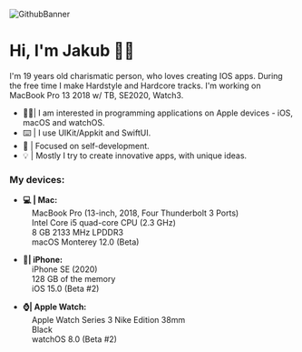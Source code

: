![GithubBanner](https://user-images.githubusercontent.com/41966757/123673073-5590ed80-d840-11eb-9ddd-6c1633e0dbfc.png)
# Hi, I'm Jakub 🙋‍♂️
I'm 19 years old charismatic person, who loves creating IOS apps. During the free time I make Hardstyle and Hardcore tracks. I'm working on MacBook Pro 13 2018 w/ TB, SE2020, Watch3.

-  👨‍💻| I am interested in programming applications on Apple devices - iOS, macOS and watchOS.
- ⌨️ | I use UIKit/Appkit and SwiftUI.
- 🔨 | Focused on self-development.
- 💡 | Mostly I try to create innovative apps, with unique ideas.

### My devices:
- **💻 | Mac:** </br> 
&nbsp;&nbsp;&nbsp; MacBook Pro (13-inch, 2018, Four Thunderbolt 3 Ports) </br> 
&nbsp;&nbsp;&nbsp; Intel Core i5 quad-core CPU (2.3 GHz) </br> 
&nbsp;&nbsp;&nbsp; 8 GB 2133 MHz LPDDR3 </br> 
&nbsp;&nbsp;&nbsp; macOS Monterey 12.0 (Beta) </br> 

- **📱| iPhone:** </br> 
&nbsp;&nbsp;&nbsp; iPhone SE (2020) </br> 
&nbsp;&nbsp;&nbsp; 128 GB of the memory </br> 
&nbsp;&nbsp;&nbsp; iOS 15.0 (Beta #2) </br> 

- **⌚️| Apple Watch:** </br> 
&nbsp;&nbsp;&nbsp; Apple Watch Series 3 Nike Edition 38mm </br> 
&nbsp;&nbsp;&nbsp; Black </br> 
&nbsp;&nbsp;&nbsp; watchOS 8.0 (Beta #2) </br> 

